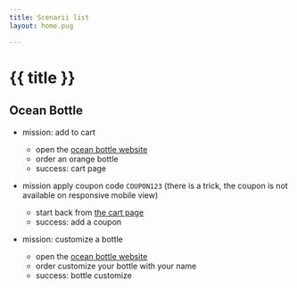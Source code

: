 ```yaml
---
title: Scenarii list
layout: home.pug

---
```


# {{ title }}

## Ocean Bottle

* mission: add to cart
  * open the [ocean bottle website](/static/ocean-bottle)
  * order an orange bottle
  * success: cart page

* mission  apply coupon code ```COUPON123``` (there is a trick, the coupon is not available on responsive mobile view)
  * start back from [the cart page](/static/ocean-bottle-cart/)
  * success: add a coupon

* mission: customize a bottle
  * open the [ocean bottle website](/static/ocean-bottle)
  * order customize your bottle with your name
  * success: bottle customize
